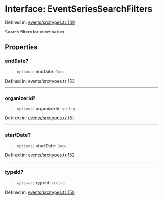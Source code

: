 # Interface: EventSeriesSearchFilters

Defined in: [events/src/types.ts:149](https://github.com/happyvertical/smrt/blob/3e10e04571f8229dee5c87ee2f9b9b06c6c49f12/packages/events/src/types.ts#L149)

Search filters for event series

## Properties

### endDate?

> `optional` **endDate**: `Date`

Defined in: [events/src/types.ts:153](https://github.com/happyvertical/smrt/blob/3e10e04571f8229dee5c87ee2f9b9b06c6c49f12/packages/events/src/types.ts#L153)

***

### organizerId?

> `optional` **organizerId**: `string`

Defined in: [events/src/types.ts:151](https://github.com/happyvertical/smrt/blob/3e10e04571f8229dee5c87ee2f9b9b06c6c49f12/packages/events/src/types.ts#L151)

***

### startDate?

> `optional` **startDate**: `Date`

Defined in: [events/src/types.ts:152](https://github.com/happyvertical/smrt/blob/3e10e04571f8229dee5c87ee2f9b9b06c6c49f12/packages/events/src/types.ts#L152)

***

### typeId?

> `optional` **typeId**: `string`

Defined in: [events/src/types.ts:150](https://github.com/happyvertical/smrt/blob/3e10e04571f8229dee5c87ee2f9b9b06c6c49f12/packages/events/src/types.ts#L150)
